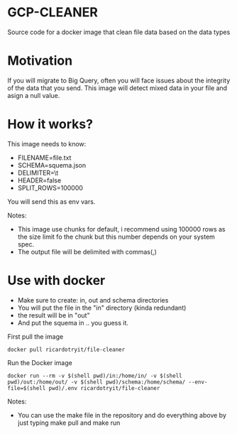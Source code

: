 # GCP-CLEANER
Source code for a docker image that clean file data based on the data types

# Motivation
If you will migrate to Big Query, often you will face issues about the integrity of the data that you send.
This image will detect mixed data in your file and asign a null value.

# How it works?
This image needs to know:

- FILENAME=file.txt
- SCHEMA=squema.json
- DELIMITER=\t
- HEADER=false
- SPLIT_ROWS=100000

You will send this as env vars.

Notes:

* This image use chunks for default, i recommend using 100000 rows as the size limit fo the chunk but this number depends on your system spec.
* The output file will be delimited with commas(,)

# Use with docker

* Make sure to create: in, out and schema directories  
* You will put the file in the "in" directory (kinda redundant)
* the result will be in "out"
* And put the squema in .. you guess it.

First pull the image

```
docker pull ricardotryit/file-cleaner
```

Run the Docker image

```
docker run --rm -v $(shell pwd)/in:/home/in/ -v $(shell pwd)/out:/home/out/ -v $(shell pwd)/schema:/home/schema/ --env-file=$(shell pwd)/.env ricardotryit/file-cleaner
```

Notes:
* You can use the make file in the repository and do everything above by just typing make pull and make run
